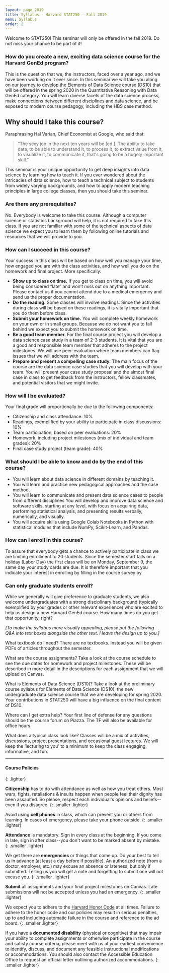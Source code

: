 ```yaml
---
layout: page_2019
title: Syllabus - Harvard STAT250 - Fall 2019
menu: Syllabus
order: 2
---
```


Welcome to STAT250! This seminar will only be offered in the fall 2019. Do not miss your chance to be part of it!

### How do you create a new, exciting data science course for the Harvard GenEd program?

This is the question that we, the instructors, faced over a year ago, and we have been working on it ever since. In this seminar we will take you along on our journey to develop the Elements of Data Science course (DS10) that will be offered in the spring 2020 in the Quantitative Reasoning with Data GenEd category. You will learn diverse facets of the data science process, make connections between different disciplines and data science, and be exposed to modern course pedagogy, including the HBS case method.

## Why should I take this course?

Paraphrasing Hal Varian, Chief Economist at Google, who said that:

> “The sexy job in the next ten years will be <data scientists> [ed.]. The ability to take data, to be able to understand it, to process it, to extract value from it, to visualize it, to communicate it, that's going to be a hugely important skill.”

This seminar is your unique opportunity to get deep insights into data science by learning how to teach it. If you ever wondered about the intricacies of data science, how to teach a technical subject to students from widely varying backgrounds, and how to apply modern teaching principles in large college classes, then you should take this seminar.

### Are there any prerequisites?

No. Everybody is welcome to take this course. Although a computer science or statistics background will help, it is not required to take this class. If you are not familiar with some of the technical aspects of data science we expect you to learn them by following online tutorials and resources that we will provide to you.

### How can I succeed in this course?

Your success in this class will be based on how well you manage your time, how engaged you are with the class activities, and how well you do on the homework and final project. More specifically:

- **Show up to class on time.** If you get to class on time, you will avoid being considered “late” and won’t miss out on anything important. Please contact us if you cannot attend due to a medical emergency and send us the proper documentation.
- **Do the reading.** Some classes will involve readings. Since the activities during class will be based on these readings, it is vitally important that you do them before class.
- **Submit your homework on time.** You will complete weekly homework on your own or in small groups. Because we do not want you to fall behind we expect you to submit the homework on time.
- **Be a good team member.** For the final course project you will develop a data science case study in a team of 2-3 students. It is vital that you are a good and responsible team member that adheres to the project milestones. We will use peer-evaluation where team members can flag issues that we will address with the team.
- **Prepare and present a compelling case study.** The main focus of the course are the data science case studies that you will develop with your team. You will present your case study proposal and the almost final case in class to get feedback from the instructors, fellow classmates, and potential visitors that we might invite.

### How will I be evaluated?

Your final grade will proportionally be due to the following components:
- Citizenship and class attendance: 10%
- Readings, exemplified by your ability to participate in class discussions: 10%
- Team participation, based on peer evaluations: 20%
- Homework, including project milestones (mix of individual and team grades): 20%
- Final case study project (team grade): 40%

### What should I be able to know and do by the end of this course?
- You will learn about data science in different domains by teaching it.
- You will learn and practice new pedagogical approaches and the case method.
- You will learn to communicate and present data science cases to people from different disciplines
You will develop and improve data science and software skills, starting at any level, with focus on acquiring data, performing statistical analysis, and presenting results verbally, numerically, and visually.
- You will acquire skills using Google Colab Notebooks in Python with statistical modules that include NumPy, Scikit-Learn, and Pandas.

### How can I enroll in this course?
To assure that everybody gets a chance to actively participate in class we are limiting enrollment to 20 students. Since the semester start falls on a holiday (Labor Day) the first class will be on Monday, September 9, the same day your study cards are due. It is therefore important that you indicate your interest in enrolling by filling in the course survey by

### Can only graduate students enroll?
While we generally will give preference to graduate students, we also welcome undergraduates with a strong disciplinary background (typically exemplified by your grades or other relevant experience) who are excited to help us design a new Harvard GenEd course. How many times do you get that opportunity, right?

*[To make the syllabus more visually appealing, please put the following Q&A into text boxes alongside the other text. I leave the design up to you.]*

What textbook do I need?
There are no textbooks. Instead you will be given PDFs of articles throughout the semester.

What are the course assignments?
Take a look at the course schedule to see the due dates for homework and project milestones. These will be described in more detail in the descriptions for each assignment that we will upload on Canvas.

What is Elements of Data Science (DS10)?
Take a look at the preliminary course syllabus for Elements of Data Science (DS10), the new undergraduate data science course that we are developing for spring 2020. Your contributions in STAT250 will have a big influence on the final content of DS10.

Where can I get extra help?
Your first line of defense for any questions should be the course forum on Piazza. The TF will also be available for office hours.

What does a typical class look like?
Classes will be a mix of activities, discussions, project presentations, and occasional guest lectures. We will keep the ‘lecturing to you’ to a minimum to keep the class engaging, informative, and fun.

---

#### Course Policies
{: .lighter}

**Citizenship** has to do with attendance as well as how you treat others. Most wars, fights, retaliations & insults happen when people feel their dignity has been assaulted. So please, respect each individual's opinions and beliefs--even if you disagree.
{: .smaller .lighter}

Avoid using **cell phones** in class, which can prevent you or others from learning. In cases of emergency, please take your phone outside.
{: .smaller .lighter}

**Attendance** is mandatory. Sign in every class at the beginning. If you come in late, sign in after class--you don't want to be marked absent by mistake.
{: .smaller .lighter}

We get there are **emergencies** or things that come up. Do your best to tell us in advance (at least a day before if possible). An authorized note (from a doctor, employer, etc.) may excuse an absence or lateness, but only if submitted. Telling us you will get a note and forgetting to submit one will not excuse you.
{: .smaller .lighter}

**Submit** all assignments and your final project milestones on Canvas. Late submissions will not be accepted unless you had an emergency.
{: .smaller .lighter}

We expect you to adhere to the [Harvard Honor Code](https://honor.fas.harvard.edu/honor-code) at all times. Failure to adhere to the honor code and our policies may result in serious penalties, up to and including automatic failure in the course and reference to the ad board.
{: .smaller .lighter}

If you have a **documented disability** (physical or cognitive) that may impair your ability to complete assignments or otherwise participate in the course and satisfy course criteria, please meet with us at your earliest convenience to identify, discuss, and document any feasible instructional modifications or accommodations. You should also contact the Accessible Education Office to request an official letter outlining authorized accommodations.
{: .smaller .lighter}
